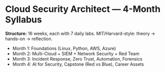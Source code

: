 # Cloud Security Architect — 4-Month Syllabus

**Structure:** 16 weeks, each with 7 daily labs. MIT/Harvard-style: theory → hands-on → reflection.
- Month 1: Foundations (Linux, Python, AWS, Azure)
- Month 2: Multi-Cloud + SIEM + Network Security + Red Team
- Month 3: Incident Response, Zero Trust, Automation, Forensics
- Month 4: AI for Security, Capstone (Red vs Blue), Career Assets
